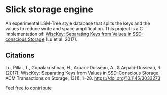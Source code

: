 # Slick storage engine

An experimental LSM-Tree style database that splits the keys and the values to reduce write and space
amplification. This project is a C implementation of: [WiscKey: Separating Keys from Values
in SSD-conscious Storage](https://www.usenix.org/system/files/conference/fast16/fast16-papers-lu.pdf) (Lu et al. 2017).


## Citations

Lu, Pillai, T., Gopalakrishnan, H., Arpaci-Dusseau, A., & Arpaci-Dusseau, R. (2017). WiscKey: Separating Keys from Values in SSD-Conscious Storage. ACM Transactions on Storage, 13(1), 1–28. https://doi.org/10.1145/3033273

Feel free to contribute

